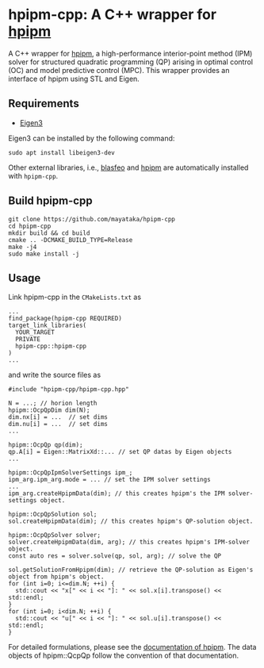 # hpipm-cpp: A C++ wrapper for [hpipm](https://github.com/giaf/hpipm)

A C++ wrapper for [hpipm](https://github.com/giaf/hpipm), a high-performance interior-point method (IPM) solver for structured quadratic programming (QP) arising in optimal control (OC) and model predictive control (MPC).
This wrapper provides an interface of hpipm using STL and Eigen. 

## Requirements
- [Eigen3](https://eigen.tuxfamily.org/index.php?title=Main_Page)

Eigen3 can be installed by the following command:
```
sudo apt install libeigen3-dev
```

Other external libraries, i.e., [blasfeo](https://github.com/giaf/blasfeo) and [hpipm](https://github.com/giaf/hpipm) are automatically installed with `hpipm-cpp`.

## Build hpipm-cpp
```
git clone https://github.com/mayataka/hpipm-cpp
cd hpipm-cpp
mkdir build && cd build
cmake .. -DCMAKE_BUILD_TYPE=Release 
make -j4
sudo make install -j
```

## Usage
Link hpipm-cpp in the `CMakeLists.txt` as
```
...
find_package(hpipm-cpp REQUIRED)
target_link_libraries(
  YOUR_TARGET
  PRIVATE
  hpipm-cpp::hpipm-cpp
)
...
```
and write the source files as 
```
#include "hpipm-cpp/hpipm-cpp.hpp"

N = ...; // horion length
hpipm::OcpQpDim dim(N);
dim.nx[i] = ...  // set dims
dim.nu[i] = ...  // set dims
... 

hpipm::OcpQp qp(dim); 
qp.A[i] = Eigen::MatrixXd::... // set QP datas by Eigen objects
... 

hpipm::OcpQpIpmSolverSettings ipm_; 
ipm_arg.ipm_arg.mode = ... // set the IPM solver settings
... 
ipm_arg.createHpipmData(dim); // this creates hpipm's the IPM solver-settings object.

hpipm::OcpQpSolution sol;
sol.createHpipmData(dim); // this creates hpipm's QP-solution object.

hpipm::OcpQpSolver solver;
solver.createHpipmData(dim, arg); // this creates hpipm's IPM-solver object.
const auto res = solver.solve(qp, sol, arg); // solve the QP

sol.getSolutionFromHpipm(dim); // retrieve the QP-solution as Eigen's object from hpipm's object.
for (int i=0; i<=dim.N; ++i) {
  std::cout << "x[" << i << "]: " << sol.x[i].transpose() << std::endl;  
}
for (int i=0; i<dim.N; ++i) {
  std::cout << "u[" << i << "]: " << sol.u[i].transpose() << std::endl;  
}
```

For detailed formulations, please see the [documentation of hpipm](https://github.com/giaf/hpipm/blob/master/doc/guide.pdf).
The data objects of hpipm::QcpQp follow the convention of that documentation. 
